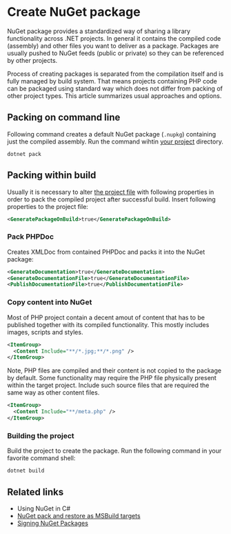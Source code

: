 # Create NuGet package

NuGet package provides a standardized way of sharing a library functionality across .NET projects. In general it contains the compiled code (assembly) and other files you want to deliver as a package. Packages are usually pushed to NuGet feeds (public or private) so they can be referenced by other projects.

Process of creating packages is separated from the compilation itself and is fully managed by build system. That means projects containing PHP code can be packaged using standard way which does not differ from packing of other project types. This article summarizes usual approaches and options.

## Packing on command line

Following command creates a default NuGet package (`.nupkg`) containing just the compiled assembly. Run the command wihtin [your project](/php/msbuild) directory.

```shell
dotnet pack
```

## Packing within build

Usually it is necessary to alter [the project file](/php/msbuild) with following properties in order to pack the compiled project after successful build. Insert following properties to the project file:

```xml
<GeneratePackageOnBuild>true</GeneratePackageOnBuild>
```

### Pack PHPDoc

Creates XMLDoc from contained PHPDoc and packs it into the NuGet package:
```xml
<GenerateDocumentation>true</GenerateDocumentation>
<GenerateDocumentationFile>true</GenerateDocumentationFile>
<PublishDocumentationFile>true</PublishDocumentationFile>
```

### Copy content into NuGet

Most of PHP project contain a decent amout of content that has to be published together with its compiled functionality. This mostly includes images, scripts and styles.

```xml
<ItemGroup>
  <Content Include="**/*.jpg;**/*.png" />
</ItemGroup>
```

Note, PHP files are compiled and their content is not copied to the package by default. Some functionality may require the PHP file physically present within the target project. Include such source files that are required the same way as other content files.

```xml
<ItemGroup>
  <Content Include="**/meta.php" />
</ItemGroup>
```

### Building the project

Build the project to create the package. Run the following command in your favorite command shell:

```shell
dotnet build
```

## Related links

- Using NuGet in C#
- [NuGet pack and restore as MSBuild targets](https://docs.microsoft.com/en-us/nuget/reference/msbuild-targets)
- [Signing NuGet Packages](https://docs.microsoft.com/en-us/nuget/create-packages/sign-a-package)